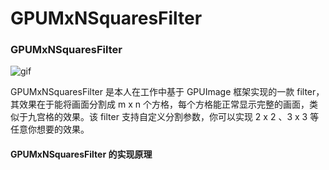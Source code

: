 # GPUMxNSquaresFilter
### GPUMxNSquaresFilter
![gif](https://github.com/CoderYQ/GPUImageMxNSquaresFilter/blob/master/ScreenShots/filter0.gif?raw=true)

GPUMxNSquaresFilter 是本人在工作中基于 GPUImage 框架实现的一款 filter，其效果在于能将画面分割成 m x n 个方格，每个方格能正常显示完整的画面，类似于九宫格的效果。该 filter 支持自定义分割参数，你可以实现 2 x 2 、3 x 3 等任意你想要的效果。
#### GPUMxNSquaresFilter 的实现原理
